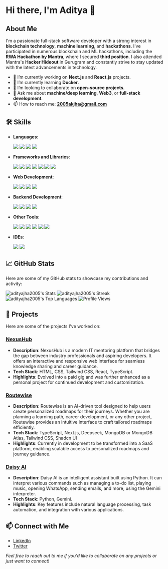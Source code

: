 # Hi there, I'm Aditya 👋

## About Me

I'm a passionate full-stack software developer with a strong interest in **blockchain technology**, **machine learning**, and **hackathons**. I've participated in numerous blockchain and ML hackathons, including the **RWA Hackathon by Mantra**, where I secured **third position**. I also attended Mantra's **Hacker Hideout** in Gurugram and constantly strive to stay updated with the latest advancements in technology.

- 🔭 I’m currently working on **Next.js** and **React.js** projects.  
- 🌱 I’m currently learning **Docker**.  
- 👯 I’m looking to collaborate on **open-source projects**.  
- 💬 Ask me about **machine/deep learning**, **Web3**, or **full-stack development**.  
- 📫 How to reach me: **2005akjha@gmail.com**

## 🛠️ Skills

- **Languages**:  
  <div align="left">
    <img src="https://img.shields.io/badge/C-00599C?style=for-the-badge&logo=c&logoColor=white" />  
    <img src="https://img.shields.io/badge/C++-00599C?style=for-the-badge&logo=c%2B%2B&logoColor=white" />  
    <img src="https://img.shields.io/badge/Java-007396?style=for-the-badge&logo=java&logoColor=white" />  
    <img src="https://img.shields.io/badge/Python-3776AB?style=for-the-badge&logo=python&logoColor=white" />
  </div>

- **Frameworks and Libraries**:  
  <div align="left">
    <img src="https://img.shields.io/badge/TensorFlow-FF6F00?style=for-the-badge&logo=tensorflow&logoColor=white" />  
    <img src="https://img.shields.io/badge/React-61DAFB?style=for-the-badge&logo=react&logoColor=white" />  
    <img src="https://img.shields.io/badge/Next.js-000000?style=for-the-badge&logo=nextdotjs&logoColor=white" />  
    <img src="https://img.shields.io/badge/Node.js-339933?style=for-the-badge&logo=nodedotjs&logoColor=white" />  
    <img src="https://img.shields.io/badge/Express.js-404D59?style=for-the-badge" />  
    <img src="https://img.shields.io/badge/Bootstrap-563D7C?style=for-the-badge&logo=bootstrap&logoColor=white" />  
    <img src="https://img.shields.io/badge/Tailwind_CSS-38B2AC?style=for-the-badge&logo=tailwind-css&logoColor=white" />
  </div>

- **Web Development**:  
  <div align="left">
    <img src="https://img.shields.io/badge/HTML5-E34F26?style=for-the-badge&logo=html5&logoColor=white" />  
    <img src="https://img.shields.io/badge/CSS3-1572B6?style=for-the-badge&logo=css3&logoColor=white" />  
    <img src="https://img.shields.io/badge/JavaScript-F7DF1E?style=for-the-badge&logo=javascript&logoColor=black" />  
    <img src="https://img.shields.io/badge/TypeScript-3178C6?style=for-the-badge&logo=typescript&logoColor=white" />
  </div>

- **Backend Development**:  
  <div align="left">
    <img src="https://img.shields.io/badge/Node.js-339933?style=for-the-badge&logo=nodedotjs&logoColor=white" />  
    <img src="https://img.shields.io/badge/Express.js-404D59?style=for-the-badge" />  
    <img src="https://img.shields.io/badge/PostgreSQL-4169E1?style=for-the-badge&logo=postgresql&logoColor=white" />  
    <img src="https://img.shields.io/badge/MongoDB-47A248?style=for-the-badge&logo=mongodb&logoColor=white" />
  </div>

- **Other Tools**:  
  <div align="left">
    <img src="https://img.shields.io/badge/Git-F05032?style=for-the-badge&logo=git&logoColor=white" />  
    <img src="https://img.shields.io/badge/Docker-2496ED?style=for-the-badge&logo=docker&logoColor=white" />  
    <img src="https://img.shields.io/badge/Solidity-363636?style=for-the-badge&logo=solidity&logoColor=white" />  
    <img src="https://img.shields.io/badge/Machine_Learning-2C3E50?style=for-the-badge&logo=machine-learning&logoColor=white" />  
    <img src="https://img.shields.io/badge/Neural_Networks-2C3E50?style=for-the-badge&logo=neural-networks&logoColor=white" />  
    <img src="https://img.shields.io/badge/Jupyter_Notebook-F37626?style=for-the-badge&logo=jupyter&logoColor=white" />
  </div>

- **IDEs**:  
  <div align="left">
    <img src="https://img.shields.io/badge/VS_Code-007ACC?style=for-the-badge&logo=visual-studio-code&logoColor=white" />  
    <img src="https://img.shields.io/badge/PyCharm-000000?style=for-the-badge&logo=pycharm&logoColor=white" />
  </div>


## 📈 GitHub Stats

Here are some of my GitHub stats to showcase my contributions and activity:

![adityajha2005's Stats](https://github-readme-stats.vercel.app/api?username=adityajha2005&theme=neon&show_icons=true&hide_border=true&count_private=true)
![adityajha2005's Streak](https://github-readme-streak-stats.herokuapp.com/?user=adityajha2005&theme=neon&hide_border=true)
![adityajha2005's Top Languages](https://github-readme-stats.vercel.app/api/top-langs/?username=adityajha2005&theme=neon&show_icons=true&hide_border=true&layout=compact)
![Profile Views](https://komarev.com/ghpvc/?username=adityajha2005&color=brightgreen)



## 🚀 Projects

Here are some of the projects I've worked on:

### [NexusHub](https://github.com/adityajha2005/nexushub)  
- **Description**: NexusHub is a modern IT mentoring platform that bridges the gap between industry professionals and aspiring developers. It offers an interactive and responsive web interface for seamless knowledge sharing and career guidance.  
- **Tech Stack**: HTML, CSS, Tailwind CSS, React, TypeScript.  
- **Highlights**: Evolved into a paid gig and was further enhanced as a personal project for continued development and customization.  

### [Routewise](https://github.com/adityajha2005/RouteWise-Main)
- **Description**: Routewise is an AI-driven tool designed to help users create personalized roadmaps for their journeys. Whether you are planning a learning path, career development, or any other project, Routewise provides an intuitive interface to craft tailored roadmaps efficiently.  
- **Tech Stack**: TypeScript, Next.js, Deepseek, MongoDB or MongoDB Atlas, Tailwind CSS, Shadcn UI
- **Highlights**: Currently in development to be transformed into a SaaS platform, enabling scalable access to personalized roadmaps and journey guidance.  



### [Daisy AI](https://github.com/adityajha2005/DaisyAI)
- **Description**: Daisy AI is an intelligent assistant built using Python. It can interpret various commands such as managing a to-do list, playing music, opening WhatsApp, sending emails, and more, using the Gemini interpreter.
- **Tech Stack**: Python, Gemini.
- **Highlights**: Key features include natural language processing, task automation, and integration with various applications.



## 📫 Connect with Me

- [LinkedIn](https://www.linkedin.com/in/aditya-jha-654800280/)
- [Twitter](https://twitter.com/adxtya_jha?t=9gvxUDQv-9RQ2y3xsnUxmA&s=08)



*Feel free to reach out to me if you'd like to collaborate on any projects or just want to connect!*

